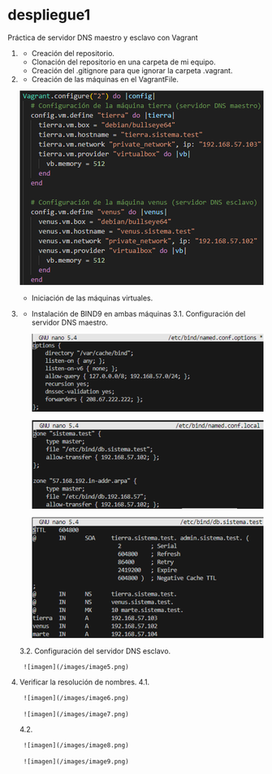 # despliegue1
Práctica de servidor DNS maestro y esclavo con Vagrant

1. 
    - Creación del repositorio.
    - Clonación del repositorio en una carpeta de mi equipo.
    - Creación del .gitignore para que ignorar la carpeta .vagrant.

2.  
    - Creación de las máquinas en el VagrantFile.
    
    ![imagen](/images/image1.png)

    - Iniciación de las máquinas virtuales.

3. 
    - Instalación de BIND9 en ambas máquinas
    3.1. 
        Configuración del servidor DNS maestro.

        ![imagen](/images/image2.png)

        ![imagen](/images/image3.png)

        ![imagen](/images/image4.png)

    3.2. 
        Configuración del servidor DNS esclavo.

        ![imagen](/images/image5.png)

    
4. 
    Verificar la resolución de nombres.
    4.1.

        ![imagen](/images/image6.png)

        ![imagen](/images/image7.png)

    4.2.

        ![imagen](/images/image8.png)

        ![imagen](/images/image9.png)
